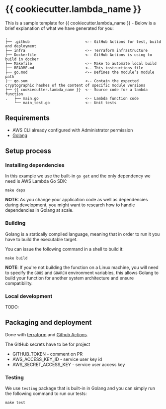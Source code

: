 # {{ cookiecutter.lambda_name }}

This is a sample template for {{ cookiecutter.lambda_name }} - Below is a brief explanation of what we have generated for you:

```shell
.
├── .github                         <-- GitHub Actions for test, build and deployment
├── infra                           <-- Terraform infrastructure
├── Dockerfile                      <-- GitHub Actions is using to build in docker
├── Makefile                        <-- Make to automate local build
├── README.md                       <-- This instructions file
├── go.mod                          <-- Defines the module’s module path
├── go.sum                          <-- Contain the expected cryptographic hashes of the content of specific module versions
├── {{ cookiecutter.lambda_name }}  <-- Source code for a lambda function
.   ├── main.go                     <-- Lambda function code
    └── main_test.go                <-- Unit tests

```

## Requirements

* AWS CLI already configured with Administrator permission
* [Golang](https://golang.org)

## Setup process

### Installing dependencies

In this example we use the built-in `go get` and the only dependency we need is AWS Lambda Go SDK:

```shell
make deps
```

**NOTE:** As you change your application code as well as dependencies during development, you might want to research how to handle dependencies in Golang at scale.

### Building

Golang is a statically compiled language, meaning that in order to run it you have to build the executable target.

You can issue the following command in a shell to build it:

```shell
make build
```

**NOTE**: If you're not building the function on a Linux machine, you will need to specify the `GOOS` and `GOARCH` environment variables, this allows Golang to build your function for another system architecture and ensure compatibility.

### Local development

TODO: 

## Packaging and deployment

Done with [terraform](./infra) and [Github Actions](./.github/workflows). 

The GitHub secrets have to be for project

* GITHUB_TOKEN - comment on PR
* AWS_ACCESS_KEY_ID - service user key id
* AWS_SECRET_ACCESS_KEY - service user access key

### Testing

We use `testing` package that is built-in in Golang and you can simply run the following command to run our tests:

```shell
make test
```
